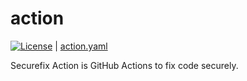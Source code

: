 # action

[![License](http://img.shields.io/badge/license-mit-blue.svg?style=flat-square)](https://raw.githubusercontent.com/securefix-action/action/main/LICENSE) | [action.yaml](action.yaml)

Securefix Action is GitHub Actions to fix code securely.
